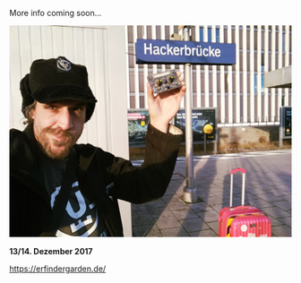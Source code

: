 More info coming soon...

![](images/Mixtape_in_hackerbrucke.jpg)

**13/14. Dezember 2017**

https://erfindergarden.de/



